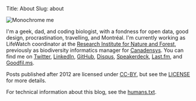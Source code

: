 Title: About
Slug: about

![Monochrome me](|filename|/images/about-me.jpg)

I'm a geek, dad, and coding biologist, with a fondness for open data, good design, procrastination, travelling, and Montréal. I'm currently working as LifeWatch coordinator at the [Research Institute for Nature and Forest](http://www.inbo.be), previously as biodiversity informatics manager for [Canadensys](http://www.canadensys.net). You can find me on [Twitter](https://twitter.com/peterdesmet), [LinkedIn](http://www.linkedin.com/in/peterdesmet), [GitHub](https://github.com/peterdesmet), [Disqus](http://disqus.com/peterdesmet/), [Speakerdeck](https://speakerdeck.com/peterdesmet), [Last.fm](http://www.last.fm/user/anderhalv), and [Goodfil.ms](https://goodfil.ms/anderhalv).

Posts published after 2012 are licensed under [CC-BY](http://creativecommons.org/licenses/by/3.0/), but see the [LICENSE](http://peterdesmet.com/LICENSE.txt) for more details.

For technical information about this blog, see the [humans.txt](http://peterdesmet.com/humans.txt).

